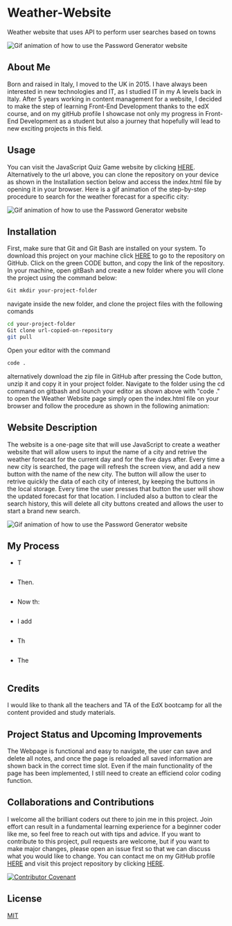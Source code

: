 # Weather-Website
Weather website that uses API to perform user searches based on towns

![Gif animation of how to use the Password Generator website](/assets/images/Weather-Dashboard.gif)

## About Me 
Born and raised in Italy, I moved to the UK in 2015. I have always been interested in new technologies and IT, as I studied IT in my A levels back in Italy. After 5 years working in content management for a website, I decided to make the step of learning Front-End Development thanks to the edX course, and on my gitHub profile I showcase not only my progress in Front-End Development as a student but also a journey that hopefully will lead to new exciting projects in this field.

## Usage

You can visit the JavaScript Quiz Game website by clicking [HERE](https://nikola84ca.github.io/Weather-Website/). Alternatively to the url above, you can clone the repository on your device as shown in the Installation section below and access the index.html file by opening it in your browser. Here is a gif animation of the step-by-step procedure to search for the weather forecast for a specific city:

![Gif animation of how to use the Password Generator website](/assets/images/Weather-Dashboard.gif)

## Installation
First, make sure that Git and Git Bash are installed on your system. To download this project on your machine click [HERE](https://github.com/Nikola84ca/Weather-Website) to go to the repository on GitHub. Click on the green CODE button, and copy the link of the repository. In your machine, open gitBash and create a new folder where you will clone the project using the command below:

```bash
Git mkdir your-project-folder
```
navigate inside the new folder, and clone the project files with the following comands

```bash
cd your-project-folder
Git clone url-copied-on-repository
git pull
```

Open your editor with the command

```bash
code .
```

alternatively download the zip file in GitHub after pressing the Code button, unzip it and copy it in your project folder. Navigate to the folder using the cd command on gitbash and lounch your editor as shown above with "code ." to open the Weather Website page simply open the index.html file on your browser and follow the procedure as shown in the following animation:


## Website Description 

The website is a one-page site that will use JavaScript to create a weather website that will allow users to input the name of a city and retrive the weather forecast for the current day and for the five days after. Every time a new city is searched, the page will refresh the screen view, and add a new button with the name of the new city. The button will allow the user to retrive quickly the data of each city of interest, by keeping the buttons in the local storage. Every time the user presses that button the user will show the updated forecast for that location. I included also a button to clear the search history, this will delete all city buttons created and allows the user to start a brand new search.

![Gif animation of how to use the Password Generator website](/assets/images/Weather-Dashboard.gif)

## My Process

* T

```JavaScript

```

* Then.

```JavaScript

```

* Now th:

```JavaScript

```

* I add

```JavaScript

```

* Th

```JavaScript

```

* The 

```JavaScript


```  

## Credits

I would like to thank all the teachers and TA of the EdX bootcamp for all the content provided and study materials.

## Project Status and Upcoming Improvements

The Webpage is functional and easy to navigate, the user can save and delete all notes, and once the page is reloaded all saved information are shown back in the correct time slot. Even if the main functionality of the page has been implemented, I still need to create an efficiend color coding function.

## Collaborations and Contributions

I welcome all the brilliant coders out there to join me in this project. Join effort can result in a fundamental learning experience for a beginner coder like me, so feel free to reach out with tips and advice. If you want to contribute to this project, pull requests are welcome, but if you want to make major changes, please open an issue first so that we can discuss what you would like to change. You can contact me on my GitHub profile [HERE](https://github.com/Nikola84ca) and visit this project repository by clicking [HERE](https://github.com/Nikola84ca/Weather-Website).

[![Contributor Covenant](https://img.shields.io/badge/Contributor%20Covenant-2.1-4baaaa.svg)](code_of_conduct.md)

## License

[MIT](https://choosealicense.com/licenses/mit/)
